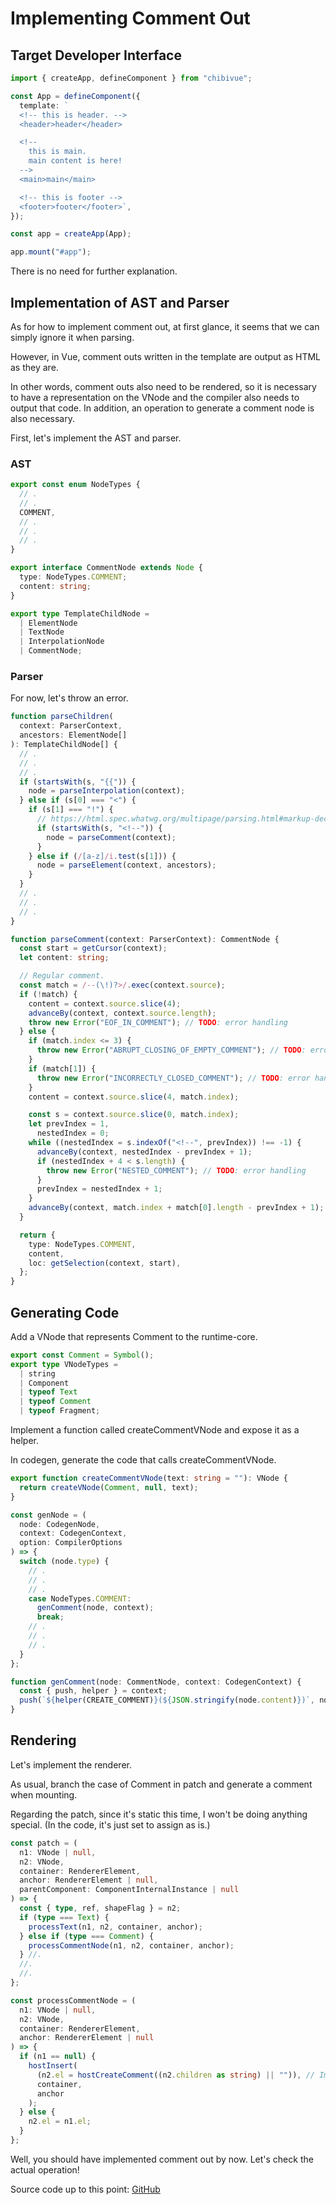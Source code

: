 # Implementing Comment Out

## Target Developer Interface

```ts
import { createApp, defineComponent } from "chibivue";

const App = defineComponent({
  template: `
  <!-- this is header. -->
  <header>header</header>

  <!-- 
    this is main.
    main content is here!
  -->
  <main>main</main>

  <!-- this is footer -->
  <footer>footer</footer>`,
});

const app = createApp(App);

app.mount("#app");
```

There is no need for further explanation.

## Implementation of AST and Parser

As for how to implement comment out, at first glance, it seems that we can simply ignore it when parsing.

However, in Vue, comment outs written in the template are output as HTML as they are.

In other words, comment outs also need to be rendered, so it is necessary to have a representation on the VNode and the compiler also needs to output that code.
In addition, an operation to generate a comment node is also necessary.

First, let's implement the AST and parser.

### AST

```ts
export const enum NodeTypes {
  // .
  // .
  COMMENT,
  // .
  // .
  // .
}

export interface CommentNode extends Node {
  type: NodeTypes.COMMENT;
  content: string;
}

export type TemplateChildNode =
  | ElementNode
  | TextNode
  | InterpolationNode
  | CommentNode;
```

### Parser

For now, let's throw an error.

```ts
function parseChildren(
  context: ParserContext,
  ancestors: ElementNode[]
): TemplateChildNode[] {
  // .
  // .
  // .
  if (startsWith(s, "{{")) {
    node = parseInterpolation(context);
  } else if (s[0] === "<") {
    if (s[1] === "!") {
      // https://html.spec.whatwg.org/multipage/parsing.html#markup-declaration-open-state
      if (startsWith(s, "<!--")) {
        node = parseComment(context);
      }
    } else if (/[a-z]/i.test(s[1])) {
      node = parseElement(context, ancestors);
    }
  }
  // .
  // .
  // .
}

function parseComment(context: ParserContext): CommentNode {
  const start = getCursor(context);
  let content: string;

  // Regular comment.
  const match = /--(\!)?>/.exec(context.source);
  if (!match) {
    content = context.source.slice(4);
    advanceBy(context, context.source.length);
    throw new Error("EOF_IN_COMMENT"); // TODO: error handling
  } else {
    if (match.index <= 3) {
      throw new Error("ABRUPT_CLOSING_OF_EMPTY_COMMENT"); // TODO: error handling
    }
    if (match[1]) {
      throw new Error("INCORRECTLY_CLOSED_COMMENT"); // TODO: error handling
    }
    content = context.source.slice(4, match.index);

    const s = context.source.slice(0, match.index);
    let prevIndex = 1,
      nestedIndex = 0;
    while ((nestedIndex = s.indexOf("<!--", prevIndex)) !== -1) {
      advanceBy(context, nestedIndex - prevIndex + 1);
      if (nestedIndex + 4 < s.length) {
        throw new Error("NESTED_COMMENT"); // TODO: error handling
      }
      prevIndex = nestedIndex + 1;
    }
    advanceBy(context, match.index + match[0].length - prevIndex + 1);
  }

  return {
    type: NodeTypes.COMMENT,
    content,
    loc: getSelection(context, start),
  };
}
```

## Generating Code

Add a VNode that represents Comment to the runtime-core.

```ts
export const Comment = Symbol();
export type VNodeTypes =
  | string
  | Component
  | typeof Text
  | typeof Comment
  | typeof Fragment;
```

Implement a function called createCommentVNode and expose it as a helper.

In codegen, generate the code that calls createCommentVNode.

```ts
export function createCommentVNode(text: string = ""): VNode {
  return createVNode(Comment, null, text);
}
```

```ts
const genNode = (
  node: CodegenNode,
  context: CodegenContext,
  option: CompilerOptions
) => {
  switch (node.type) {
    // .
    // .
    // .
    case NodeTypes.COMMENT:
      genComment(node, context);
      break;
    // .
    // .
    // .
  }
};

function genComment(node: CommentNode, context: CodegenContext) {
  const { push, helper } = context;
  push(`${helper(CREATE_COMMENT)}(${JSON.stringify(node.content)})`, node);
}
```

## Rendering

Let's implement the renderer.

As usual, branch the case of Comment in patch and generate a comment when mounting.

Regarding the patch, since it's static this time, I won't be doing anything special. (In the code, it's just set to assign as is.)

```ts
const patch = (
  n1: VNode | null,
  n2: VNode,
  container: RendererElement,
  anchor: RendererElement | null,
  parentComponent: ComponentInternalInstance | null
) => {
  const { type, ref, shapeFlag } = n2;
  if (type === Text) {
    processText(n1, n2, container, anchor);
  } else if (type === Comment) {
    processCommentNode(n1, n2, container, anchor);
  } //.
  //.
  //.
};

const processCommentNode = (
  n1: VNode | null,
  n2: VNode,
  container: RendererElement,
  anchor: RendererElement | null
) => {
  if (n1 == null) {
    hostInsert(
      (n2.el = hostCreateComment((n2.children as string) || "")), // Implement hostCreateComment on the nodeOps side!
      container,
      anchor
    );
  } else {
    n2.el = n1.el;
  }
};
```

Well, you should have implemented comment out by now. Let's check the actual operation!

Source code up to this point: [GitHub](https://github.com/Ubugeeei/chibivue/tree/main/book/impls/50_basic_template_compiler/035_comment)
